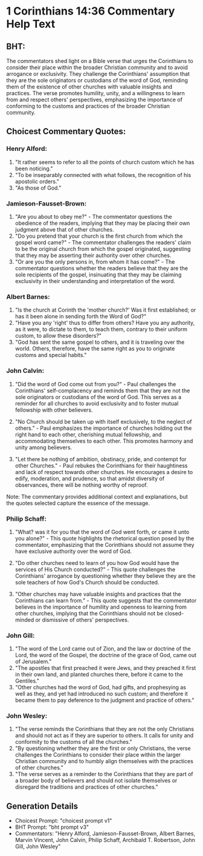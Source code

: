# 1 Corinthians 14:36 Commentary Help Text

## BHT:
The commentators shed light on a Bible verse that urges the Corinthians to consider their place within the broader Christian community and to avoid arrogance or exclusivity. They challenge the Corinthians' assumption that they are the sole originators or custodians of the word of God, reminding them of the existence of other churches with valuable insights and practices. The verse promotes humility, unity, and a willingness to learn from and respect others' perspectives, emphasizing the importance of conforming to the customs and practices of the broader Christian community.

## Choicest Commentary Quotes:
### Henry Alford:
1. "It rather seems to refer to all the points of church custom which he has been noticing."
2. "To be inseparably connected with what follows, the recognition of his apostolic orders."
3. "As those of God."

### Jamieson-Fausset-Brown:
1. "Are you about to obey me?" - The commentator questions the obedience of the readers, implying that they may be placing their own judgment above that of other churches.
2. "Do you pretend that your church is the first church from which the gospel word came?" - The commentator challenges the readers' claim to be the original church from which the gospel originated, suggesting that they may be asserting their authority over other churches.
3. "Or are you the only persons in, from whom it has come?" - The commentator questions whether the readers believe that they are the sole recipients of the gospel, insinuating that they may be claiming exclusivity in their understanding and interpretation of the word.

### Albert Barnes:
1. "Is the church at Corinth the 'mother church?' Was it first established; or has it been alone in sending forth the Word of God?"
2. "Have you any 'right' thus to differ from others? Have you any authority, as it were, to dictate to them, to teach them, contrary to their uniform custom, to allow these disorders?"
3. "God has sent the same gospel to others, and it is traveling over the world. Others, therefore, have the same right as you to originate customs and special habits."

### John Calvin:
1. "Did the word of God come out from you?" - Paul challenges the Corinthians' self-complacency and reminds them that they are not the sole originators or custodians of the word of God. This serves as a reminder for all churches to avoid exclusivity and to foster mutual fellowship with other believers.

2. "No Church should be taken up with itself exclusively, to the neglect of others." - Paul emphasizes the importance of churches holding out the right hand to each other, cherishing mutual fellowship, and accommodating themselves to each other. This promotes harmony and unity among believers.

3. "Let there be nothing of ambition, obstinacy, pride, and contempt for other Churches." - Paul rebukes the Corinthians for their haughtiness and lack of respect towards other churches. He encourages a desire to edify, moderation, and prudence, so that amidst diversity of observances, there will be nothing worthy of reproof.

Note: The commentary provides additional context and explanations, but the quotes selected capture the essence of the message.

### Philip Schaff:
1. "What? was it for you that the word of God went forth, or came it unto you alone?" - This quote highlights the rhetorical question posed by the commentator, emphasizing that the Corinthians should not assume they have exclusive authority over the word of God.

2. "Do other churches need to learn of you how God would have the services of His Church conducted?" - This quote challenges the Corinthians' arrogance by questioning whether they believe they are the sole teachers of how God's Church should be conducted.

3. "Other churches may have valuable insights and practices that the Corinthians can learn from." - This quote suggests that the commentator believes in the importance of humility and openness to learning from other churches, implying that the Corinthians should not be closed-minded or dismissive of others' perspectives.

### John Gill:
1. "The word of the Lord came out of Zion, and the law or doctrine of the Lord, the word of the Gospel, the doctrine of the grace of God, came out of Jerusalem."
2. "The apostles that first preached it were Jews, and they preached it first in their own land, and planted churches there, before it came to the Gentiles."
3. "Other churches had the word of God, had gifts, and prophesying as well as they, and yet had introduced no such custom; and therefore it became them to pay deference to the judgment and practice of others."

### John Wesley:
1. "The verse reminds the Corinthians that they are not the only Christians and should not act as if they are superior to others. It calls for unity and conformity to the customs of all the churches."
2. "By questioning whether they are the first or only Christians, the verse challenges the Corinthians to consider their place within the larger Christian community and to humbly align themselves with the practices of other churches."
3. "The verse serves as a reminder to the Corinthians that they are part of a broader body of believers and should not isolate themselves or disregard the traditions and practices of other churches."


## Generation Details
- Choicest Prompt: "choicest prompt v1"
- BHT Prompt: "bht prompt v3"
- Commentators: "Henry Alford, Jamieson-Fausset-Brown, Albert Barnes, Marvin Vincent, John Calvin, Philip Schaff, Archibald T. Robertson, John Gill, John Wesley"
